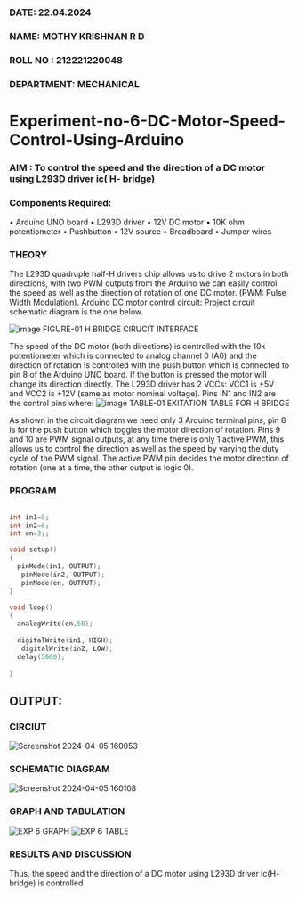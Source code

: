 ###  DATE: 22.04.2024

###  NAME: MOTHY KRISHNAN R D
###  ROLL NO : 212221220048
###  DEPARTMENT: MECHANICAL
# Experiment-no-6-DC-Motor-Speed-Control-Using-Arduino
### AIM : To control the speed and the direction of a DC motor using L293D driver ic( H- bridge)

### Components Required:
•	Arduino UNO board
•	L293D driver
•	12V DC motor
•	10K ohm potentiometer
•	Pushbutton
•	12V source
•	Breadboard
•	Jumper wires
### THEORY 
The L293D quadruple half-H drivers chip allows us to drive 2 motors in both directions, with two PWM outputs from the Arduino we can easily control the speed as well as the direction of rotation of one DC motor. (PWM: Pulse Width Modulation).
Arduino DC motor control circuit:
Project circuit schematic diagram is the one below.

![image](https://user-images.githubusercontent.com/36288975/167763051-b230c183-afc5-46f2-ba95-0f95e10dd6c9.png)
FIGURE-01 H BRIDGE CIRUCIT INTERFACE 
 
The speed of the DC motor (both directions) is controlled with the 10k potentiometer which is connected to analog channel 0 (A0) and the direction of rotation is controlled with the push button which is connected to pin 8 of the Arduino UNO board. If the button is pressed the motor will change its direction directly.
The L293D driver has 2 VCCs: VCC1 is +5V and VCC2 is +12V (same as motor nominal voltage). Pins IN1 and IN2 are the control pins where:
![image](https://user-images.githubusercontent.com/36288975/167763120-1421c2c5-8381-49eb-b376-03f6e1113b7a.png)
TABLE-01 EXITATION TABLE FOR H BRIDGE 

As shown in the circuit diagram we need only 3 Arduino terminal pins, pin 8 is for the push button which toggles the motor direction of rotation. Pins 9 and 10 are PWM signal outputs, at any time there is only 1 active PWM, this allows us to control the direction as well as the speed by varying the duty cycle of the PWM signal. The active PWM pin decides the motor direction of rotation (one at a time, the other output is logic 0).

### PROGRAM 
```c

int in1=5;
int in2=6;
int en=3;;

void setup()
{
  pinMode(in1, OUTPUT);
   pinMode(in2, OUTPUT);
   pinMode(en, OUTPUT);
}

void loop()
{ 
  analogWrite(en,50);
  
  digitalWrite(in1, HIGH);
   digitalWrite(in2, LOW);
  delay(5000);
  
}


```
## OUTPUT:
### CIRCIUT
![Screenshot 2024-04-05 160053](https://github.com/saran7d/Experiment-no-7-DC-Motor-Speed-Control-Using-Arduino/assets/104412179/780f3961-5429-4c8a-bdee-f65c10af0e12)


### SCHEMATIC DIAGRAM
![Screenshot 2024-04-05 160108](https://github.com/saran7d/Experiment-no-7-DC-Motor-Speed-Control-Using-Arduino/assets/104412179/0c0e05d1-9406-486d-94fd-c8f04bd04829)

### GRAPH AND TABULATION 
![EXP 6 GRAPH](https://github.com/saran7d/Experiment-no-7-DC-Motor-Speed-Control-Using-Arduino/assets/104412179/ff0dba67-db71-4326-864c-2e64a42e1d16)
![EXP 6 TABLE](https://github.com/saran7d/Experiment-no-7-DC-Motor-Speed-Control-Using-Arduino/assets/104412179/7f34e1fe-097d-4969-9024-064f83775564)


### RESULTS AND DISCUSSION 
Thus, the speed and the direction of a DC motor using L293D driver ic(H- bridge) is controlled 

